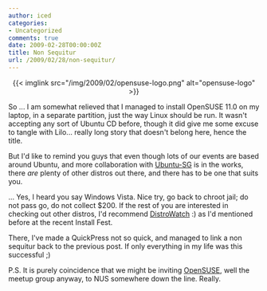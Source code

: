 ```yaml
---
author: iced
categories:
- Uncategorized
comments: true
date: 2009-02-28T00:00:00Z
title: Non Sequitur
url: /2009/02/28/non-sequitur/
---
```


<div align="center">{{< imglink src="/img/2009/02/opensuse-logo.png" alt="opensuse-logo" >}}</div>

So ... I am somewhat relieved that I managed to install OpenSUSE 11.0 on my laptop, in a separate partition, just the way Linux should be run. It wasn't accepting any sort of Ubuntu CD before, though it did give me some excuse to tangle with Lilo... really long story that doesn't belong here, hence the title.

But I'd like to remind you guys that even though lots of our events are based around Ubuntu, and more collaboration with <a href = "http://ubuntu.sg/">Ubuntu-SG</a> is in the works, there *are* plenty of other distros out there, and there has to be one that suits you.

... Yes, I heard you say Windows Vista. Nice try, go back to chroot jail; do not pass go, do not collect $200. If the rest of you are interested in checking out other distros, I'd recommend <a href="http://distrowatch.org/">DistroWatch</a> :) as I'd mentioned before at the recent Install Fest.

There, I've made a QuickPress not so quick, and managed to link a non sequitur back to the previous post. If only everything in my life was this successful ;)

P.S. It is purely coincidence that we might be inviting <a href="http://opensuse.org/">OpenSUSE</a>, well the meetup group anyway, to NUS somewhere down the line. Really.
